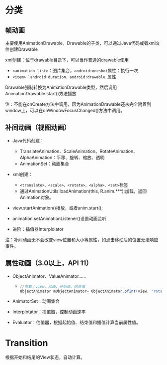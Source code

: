 # 分类

## 帧动画


主要使用AnimationDrawable，Drawable的子类，可以通过Java代码或者xml文件创建Drawable

xml创建：位于drawable目录下，可以当作普通的drawable使用

* `<animation-list>`：图片集合，`android:oneshot`属性：执行一次
* `<item>`：`android:duration、android:drawable `属性

Drawable强制转换为AnimationDrawable类型，然后调用AnimationDrawable.start()方法播放

注：不能在onCreate方法中调用，因为AnimationDrawable还未完全附着到window上，可以在onWindowFocusChanged()方法中调用。

## 补间动画（视图动画）

* Java代码创建：
  * TranslateAnimation、ScaleAnimation、RotateAnimation、AlphaAnimation：平移、旋转、缩放、透明
  * AnimationSet：动画集合

* xml创建：
  * `<translate>、<scale>、<rotate>、<alpha>、<set>`标签
  * 通过AnimationUtils.loadAnimation(this, R.anim.***);加载，返回Animation对象。

* view.startAnimation()播放，或者anim.start();

* animation.setAnimationListener()设置动画监听

* 进阶：插值器Interplolator

注：补间动画无不会改变view位置和大小等属性，如点击移动后的位置无法响应事件。

## 属性动画（3.0以上，API 11）

* ObjectAnimator、ValueAnimator……

  * ```java
    //参数：view、动画、开始值、结束值
    ObjectAnimator mObjectAnimator= ObjectAnimator.ofInt(view, "rotationY", 0,  1).setDuration(2000);
    ```

* AnimatorSet：动画集合

* Interplotator：插值器，控制动画速率

* Evaluator：估值器，根据起始值、结束值和插值计算当前属性值。

# Transition

根据开始和结尾的View状态，自动计算。
